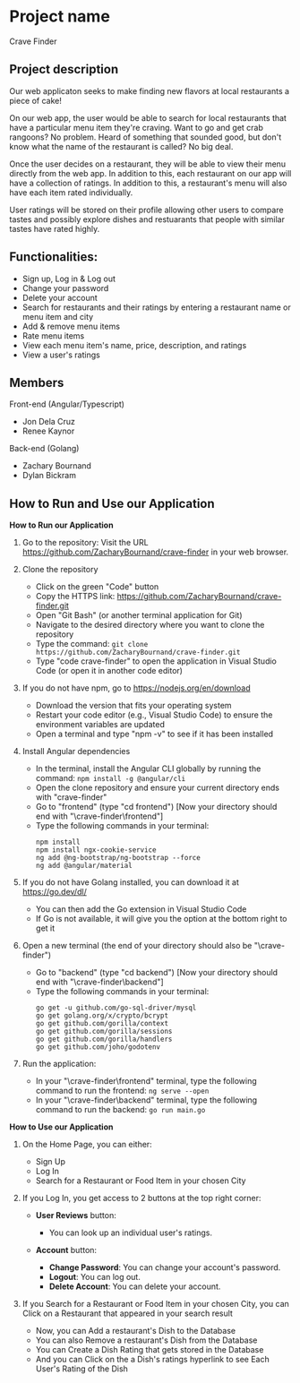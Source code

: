 # Project name
Crave Finder

## Project description
Our web applicaton seeks to make finding new flavors at local restaurants a piece of cake!

On our web app, the user would be able to search for local restaurants that have a particular menu item they're craving. Want to go and get crab rangoons? No problem. Heard of something that sounded good, but don't know what the name of the restaurant is called? No big deal.

Once the user decides on a restaurant, they will be able to view their menu directly from the web app. In addition to this, each restaurant on our app will have a collection of ratings. In addition to this, a restaurant's menu will also have each item rated individually.

User ratings will be stored on their profile allowing other users to compare tastes and possibly explore dishes and restuarants that people with similar tastes have rated highly.

## Functionalities:
- Sign up, Log in & Log out
- Change your password
- Delete your account
- Search for restaurants and their ratings by entering a restaurant name or menu item and city
- Add & remove menu items
- Rate menu items
- View each menu item's name, price, description, and ratings
- View a user's ratings

## Members
Front-end (Angular/Typescript)
- Jon Dela Cruz
- Renee Kaynor

Back-end (Golang)
- Zachary Bournand
- Dylan Bickram

## How to Run and Use our Application
**How to Run our Application**
1. Go to the repository: Visit the URL https://github.com/ZacharyBournand/crave-finder in your web browser.

2. Clone the repository
    - Click on the green "Code" button 
    - Copy the HTTPS link: https://github.com/ZacharyBournand/crave-finder.git
    - Open "Git Bash" (or another terminal application for Git)
    - Navigate to the desired directory where you want to clone the repository
    - Type the command: ```git clone https://github.com/ZacharyBournand/crave-finder.git```
    - Type "code crave-finder" to open the application in Visual Studio Code (or open it in another code editor)
    
3. If you do not have npm, go to https://nodejs.org/en/download
    - Download the version that fits your operating system 
    - Restart your code editor (e.g., Visual Studio Code) to ensure the environment variables are updated
    - Open a terminal and type "npm -v" to see if it has been installed

4. Install Angular dependencies
    - In the terminal, install the Angular CLI globally by running the command: ```npm install -g @angular/cli```
    - Open the clone repository and ensure your current directory ends with "crave-finder"
    - Go to "frontend" (type "cd frontend") [Now your directory should end with "\crave-finder\frontend"]
    - Type the following commands in your terminal:
        ```
        npm install
        npm install ngx-cookie-service
        ng add @ng-bootstrap/ng-bootstrap --force
        ng add @angular/material
        ```

5. If you do not have Golang installed, you can download it at https://go.dev/dl/
    - You can then add the Go extension in Visual Studio Code
    - If Go is not available, it will give you the option at the bottom right to get it

6. Open a new terminal (the end of your directory should also be "\crave-finder")
    - Go to "backend" (type "cd backend") [Now your directory should end with "\crave-finder\backend"]
    - Type the following commands in your terminal:
        ```
        go get -u github.com/go-sql-driver/mysql
        go get golang.org/x/crypto/bcrypt
        go get github.com/gorilla/context
        go get github.com/gorilla/sessions
        go get github.com/gorilla/handlers
        go get github.com/joho/godotenv
        ```
            
7. Run the application:
     - In your "\crave-finder\frontend" terminal, type the following command to run the frontend: ```ng serve --open```
     - In your "\crave-finder\backend" terminal, type the following command to run the backend: ```go run main.go```
     
    
**How to Use our Application**
1. On the Home Page, you can either:
     - Sign Up
     - Log In
     - Search for a Restaurant or Food Item in your chosen City
       
2. If you Log In, you get access to 2 buttons at the top right corner:
   - **User Reviews** button:  
     - You can look up an individual user's ratings.

   - **Account** button:  
     - **Change Password**: You can change your account's password.
     - **Logout**: You can log out.
     - **Delete Account**: You can delete your account.
  
3. If you Search for a Restaurant or Food Item in your chosen City, you can Click on a Restaurant that appeared in your search result
     - Now, you can Add a restaurant's Dish to the Database
     - You can also Remove a restaurant's Dish from the Database
     - You can Create a Dish Rating that gets stored in the Database
     - And you can Click on the a Dish's ratings hyperlink to see Each User's Rating of the Dish
